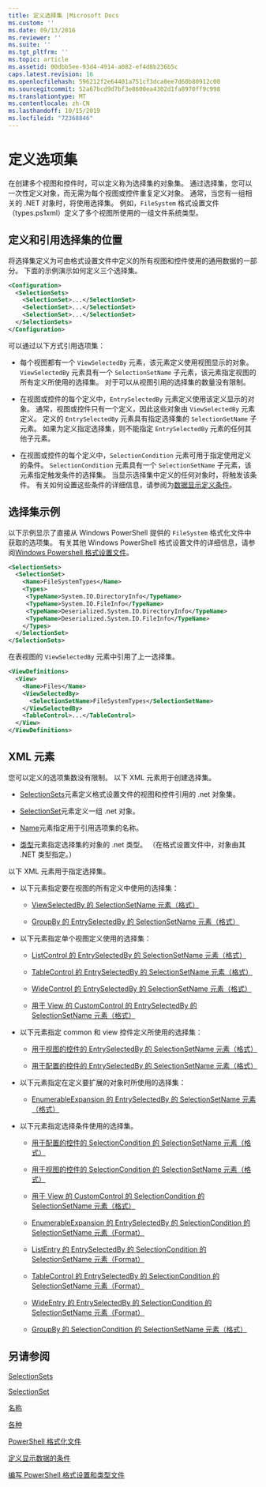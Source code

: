 ```yaml
---
title: 定义选择集 |Microsoft Docs
ms.custom: ''
ms.date: 09/13/2016
ms.reviewer: ''
ms.suite: ''
ms.tgt_pltfrm: ''
ms.topic: article
ms.assetid: 00dbb5ee-93d4-4914-a082-ef4d8b236b5c
caps.latest.revision: 16
ms.openlocfilehash: 596212f2e64401a751cf3dca0ee7d60b80912c00
ms.sourcegitcommit: 52a67bcd9d7bf3e8600ea4302d1fa8970ff9c998
ms.translationtype: MT
ms.contentlocale: zh-CN
ms.lasthandoff: 10/15/2019
ms.locfileid: "72368846"
---
```

# <a name="defining-selection-sets"></a>定义选项集

在创建多个视图和控件时，可以定义称为选择集的对象集。 通过选择集，您可以一次性定义对象，而无需为每个视图或控件重复定义对象。 通常，当您有一组相关的 .NET 对象时，将使用选择集。 例如，`FileSystem` 格式设置文件（types.ps1xml）定义了多个视图所使用的一组文件系统类型。

## <a name="where-selection-sets-are-defined-and-referenced"></a>定义和引用选择集的位置

将选择集定义为可由格式设置文件中定义的所有视图和控件使用的通用数据的一部分。 下面的示例演示如何定义三个选择集。

```xml
<Configuration>
  <SelectionSets>
    <SelectionSet>...</SelectionSet>
    <SelectionSet>...</SelectionSet>
    <SelectionSet>...</SelectionSet>
  </SelectionSets>
</Configuration>
```

可以通过以下方式引用选项集：

- 每个视图都有一个 `ViewSelectedBy` 元素，该元素定义使用视图显示的对象。 `ViewSelectedBy` 元素具有一个 `SelectionSetName` 子元素，该元素指定视图的所有定义所使用的选择集。 对于可以从视图引用的选择集的数量没有限制。

- 在视图或控件的每个定义中，`EntrySelectedBy` 元素定义使用该定义显示的对象。 通常，视图或控件只有一个定义，因此这些对象由 `ViewSelectedBy` 元素定义。 定义的 `EntrySelectedBy` 元素具有指定选择集的 `SelectionSetName` 子元素。 如果为定义指定选择集，则不能指定 `EntrySelectedBy` 元素的任何其他子元素。

- 在视图或控件的每个定义中，`SelectionCondition` 元素可用于指定使用定义的条件。 `SelectionCondition` 元素具有一个 `SelectionSetName` 子元素，该元素指定触发条件的选择集。 当显示选择集中定义的任何对象时，将触发该条件。 有关如何设置这些条件的详细信息，请参阅为[数据显示定义条件](./defining-conditions-for-displaying-data.md)。

## <a name="selection-set-example"></a>选择集示例

以下示例显示了直接从 Windows PowerShell 提供的 `FileSystem` 格式化文件中获取的选项集。 有关其他 Windows PowerShell 格式设置文件的详细信息，请参阅[Windows Powershell 格式设置文件](./powershell-formatting-files.md)。

```xml
<SelectionSets>
  <SelectionSet>
    <Name>FileSystemTypes</Name>
    <Types>
     <TypeName>System.IO.DirectoryInfo</TypeName>
     <TypeName>System.IO.FileInfo</TypeName>
     <TypeName>Deserialized.System.IO.DirectoryInfo</TypeName>
     <TypeName>Deserialized.System.IO.FileInfo</TypeName>
    </Types>
  </SelectionSet>
</SelectionSets>
```

在表视图的 `ViewSelectedBy` 元素中引用了上一选择集。

```xml
<ViewDefinitions>
  <View>
    <Name>Files</Name>
    <ViewSelectedBy>
      <SelectionSetName>FileSystemTypes</SelectionSetName>
    </ViewSelectedBy>
    <TableControl>...</TableControl>
  </View>
</ViewDefinitions>

```

## <a name="xml-elements"></a>XML 元素

 您可以定义的选项集数没有限制。 以下 XML 元素用于创建选择集。

- [SelectionSets](./selectionsets-element-format.md)元素定义格式设置文件的视图和控件引用的 .net 对象集。

- [SelectionSet](./selectionset-element-format.md)元素定义一组 .net 对象。

- [Name](./name-element-for-selectionset-format.md)元素指定用于引用选项集的名称。

- [类型](./types-element-for-selectionset-format.md)元素指定选择集的对象的 .net 类型。 （在格式设置文件中，对象由其 .NET 类型指定。）

 以下 XML 元素用于指定选择集。

- 以下元素指定要在视图的所有定义中使用的选择集：

    - [ViewSelectedBy 的 SelectionSetName 元素（格式）](./selectionsetname-element-for-viewselectedby-format.md)

    - [GroupBy 的 EntrySelectedBy 的 SelectionSetName 元素（格式）](./selectionsetname-element-for-entryselectedby-for-groupby-format.md)

- 以下元素指定单个视图定义使用的选择集：

    - [ListControl 的 EntrySelectedBy 的 SelectionSetName 元素（格式）](./selectionsetname-element-for-entryselectedby-for-listcontrol-format.md)

    - [TableControl 的 EntrySelectedBy 的 SelectionSetName 元素（格式）](./selectionsetname-element-for-entryselectedby-for-tablecontrol-format.md)

    - [WideControl 的 EntrySelectedBy 的 SelectionSetName 元素（格式）](./selectionsetname-element-for-entryselectedby-for-widecontrol-format.md)

    - [用于 View 的 CustomControl 的 EntrySelectedBy 的 SelectionSetName 元素（格式）](./selectionsetname-element-for-entryselectedby-for-customcontrol-for-view-format.md)

- 以下元素指定 common 和 view 控件定义所使用的选择集：

    - [用于视图的控件的 EntrySelectedBy 的 SelectionSetName 元素（格式）](./selectionsetname-element-for-entryselectedby-for-controls-for-view-format.md)

    - [用于配置的控件的 EntrySelectedBy 的 SelectionSetName 元素（格式）](./selectionsetname-element-for-entryselectedby-for-controls-for-configuration-format.md)

- 以下元素指定在定义要扩展的对象时所使用的选择集：

    - [EnumerableExpansion 的 EntrySelectedBy 的 SelectionSetName 元素（格式）](./selectionsetname-element-for-entryselectedby-for-enumerableexpansion-format.md)

- 以下元素指定选择条件使用的选择集。

    - [用于配置的控件的 SelectionCondition 的 SelectionSetName 元素（格式）](./selectionsetname-element-for-selectioncondition-for-controls-for-configuration-format.md)

    - [用于视图的控件的 SelectionCondition 的 SelectionSetName 元素（格式）](./selectionsetname-element-for-selectioncondition-for-controls-for-view-format.md)

    - [用于 View 的 CustomControl 的 SelectionCondition 的 SelectionSetName 元素（格式）](./selectionsetname-element-for-selectioncondition-for-customcontrol-for-view-format.md)

    - [EnumerableExpansion 的 EntrySelectedBy 的 SelectionCondition 的 SelectionSetName 元素（Format）](./selectionsetname-element-for-selectioncondition-for-entryselectedby-for-enumerableexpansion-format.md)

    - [ListEntry 的 EntrySelectedBy 的 SelectionCondition 的 SelectionSetName 元素（Format）](./selectionsetname-element-for-selectioncondition-for-entryselectedby-for-listentry-format.md)

    - [TableControl 的 EntrySelectedBy 的 SelectionCondition 的 SelectionSetName 元素（Format）](./selectionsetname-element-for-selectioncondition-for-entryselectedby-for-tablecontrol-format.md)

    - [WideEntry 的 EntrySelectedBy 的 SelectionCondition 的 SelectionSetName 元素（Format）](./selectionsetname-element-for-selectioncondition-for-entryselectedby-for-wideentry-format.md)

    - [GroupBy 的 SelectionCondition 的 SelectionSetName 元素（格式）](./selectionsetname-element-for-selectioncondition-for-groupby-format.md)

## <a name="see-also"></a>另请参阅

[SelectionSets](./selectionsets-element-format.md)

[SelectionSet](./selectionset-element-format.md)

[名称](./name-element-for-selectionset-format.md)

[各种](./types-element-for-selectionset-format.md)

[PowerShell 格式化文件](./powershell-formatting-files.md)

[定义显示数据的条件](./defining-conditions-for-displaying-data.md)

[编写 PowerShell 格式设置和类型文件](./writing-a-powershell-formatting-file.md)
